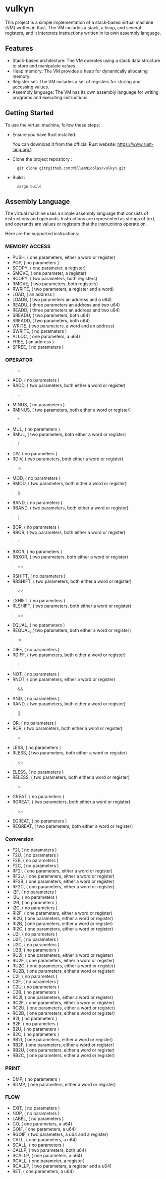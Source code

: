 # vulkyn
This project is a simple implementation of a stack-based virtual machine (VM) written in Rust. The VM includes a stack, a heap, and several registers, and it interprets instructions written in its own assembly language.

## Features
  - Stack-based architecture: The VM operates using a stack data structure to store and manipulate values.
  - Heap memory: The VM provides a heap for dynamically allocating memory.
  - Register set: The VM includes a set of registers for storing and accessing values.
  - Assembly language: The VM has its own assembly language for writing programs and executing instructions.

## Getting Started
To use the virtual machine, follow these steps:
  - Ensure you have Rust installed.
    
    You can download it from the official Rust website: https://www.rust-lang.org/.
  - Clone the project repository :
    ```console
      git clone git@github.com:WillemNicolas/vulkyn.git
    ```
  - Build  :
    ```console
      cargo build
    ```
## Assembly Language

The virtual machine uses a simple assembly language that consists of instructions and operands. Instructions are represented as strings of text, and operands are values or registers that the instructions operate on.

Here are the supported instructions:
### MEMORY ACCESS 
  - PUSH, ( one parameters, either a word or register)
  - POP, ( no parameters )
  - SCOPY, ( one parameter, a register)
  - SMOVE, ( one parameter, a register)
  - RCOPY, ( two parameters, both registers)
  - RMOVE, ( two parameters, both registers)
  - RWRITE, ( two parameters, a register and a word)
  - LOAD, ( an address )
  - LOADB, ( two parameters an address and a u64)
  - READU, ( three  parameters an address and two u64)
  - READD, ( three  parameters an address and two u64)
  - SREADU, ( two parameters, both u64)
  - SREADD, ( two parameters, both u64)
  - WRITE, ( two parameters, a word and an address)
  - SWRITE, ( no parameters )
  - ALLOC, ( one parameters, a u64)
  - FREE, ( an address )
  - SFREE, ( no parameters )
 ### OPERATOR
   > \+
  - ADD, ( no parameters )
  - RADD, ( two parameters, both either a word or register)
   > \-
  - MINUS, ( no parameters )
  - RMINUS, ( two parameters, both either a word or register)
   > \*
  - MUL, ( no parameters )
  - RMUL, ( two parameters, both either a word or register)
   > \/
  - DIV, ( no parameters )
  - RDIV, ( two parameters, both either a word or register)
   > \% 
  - MOD, ( no parameters )
  - RMOD, ( two parameters, both either a word or register)
   > \&
  - BAND, ( no parameters )
  - RBAND, ( two parameters, both either a word or register)
   > \|
  - BOR, ( no parameters )
  - RBOR, ( two parameters, both either a word or register)
   > \^
  - BXOR, ( no parameters )
  - RBXOR, ( two parameters, both either a word or register)
   > \>>
  - RSHIFT, ( no parameters )
  - RRSHIFT, ( two parameters, both either a word or register)
   > \<<
  - LSHIFT, ( no parameters )
  - RLSHIFT, ( two parameters, both either a word or register)
   > \== 
  - EQUAL, ( no parameters )
  - REQUAL, ( two parameters, both either a word or register)
   > \!=
  - DIFF, ( no parameters )
  - RDIFF, ( two parameters, both either a word or register)
   > \! 
  - NOT, ( no parameters )
  - RNOT, ( one parameters, either a word or register)
   > \&&
  - AND, ( no parameters )
  - RAND, ( two parameters, both either a word or register)
   > \||
  - OR, ( no parameters )
  - ROR, ( two parameters, both either a word or register)
   > \<
  - LESS, ( no parameters )
  - RLESS, ( two parameters, both either a word or register)
   > \<=
  - ELESS, ( no parameters )
  - RELESS, ( two parameters, both either a word or register)
   > \>
  - GREAT, ( no parameters )
  - RGREAT, ( two parameters, both either a word or register)
   > \>=
  - EGREAT, ( no parameters )
  - REGREAT, ( two parameters, both either a word or register)
 ### Conversion
  - F2I, ( no parameters )
  - F2U, ( no parameters )
  - F2B, ( no parameters )
  - F2C, ( no parameters )
  - RF2I, ( one parameters, either a word or register)
  - RF2U, ( one parameters, either a word or register)
  - RF2B, ( one parameters, either a word or register)
  - RF2C, ( one parameters, either a word or register)
  - I2F, ( no parameters )
  - I2U, ( no parameters )
  - I2B, ( no parameters )
  - I2C, ( no parameters )
  - RI2F, ( one parameters, either a word or register)
  - RI2U, ( one parameters, either a word or register)
  - RI2B, ( one parameters, either a word or register)
  - RI2C, ( one parameters, either a word or register)
  - U2I, ( no parameters )
  - U2F, ( no parameters )
  - U2C, ( no parameters )
  - U2B, ( no parameters )
  - RU2I, ( one parameters, either a word or register)
  - RU2F, ( one parameters, either a word or register)
  - RU2C, ( one parameters, either a word or register)
  - RU2B, ( one parameters, either a word or register)
  - C2I, ( no parameters )
  - C2F, ( no parameters )
  - C2U, ( no parameters )
  - C2B, ( no parameters )
  - RC2I, ( one parameters, either a word or register)
  - RC2F, ( one parameters, either a word or register)
  - RC2U, ( one parameters, either a word or register)
  - RC2B, ( one parameters, either a word or register)
  - B2I, ( no parameters )
  - B2F, ( no parameters )
  - B2U, ( no parameters )
  - B2C, ( no parameters )
  - RB2I, ( one parameters, either a word or register)
  - RB2F, ( one parameters, either a word or register)
  - RB2U, ( one parameters, either a word or register)
  - RB2C, ( one parameters, either a word or register)
 ### PRINT
  - DMP, ( no parameters )
  - RDMP, ( one parameters, either a word or register)
 ### FLOW 
  - EXIT, ( no parameters )
  - NOP, ( no parameters )
  - LABEL, ( no parameters )
  - GO, ( one parameters, a u64)
  - GOIF, ( one parameters, a u64)
  - RGOIF, ( two parameters, a u64 and a register)
  - CALL, ( one parameters, a u64)
  - SCALL, ( no parameters )
  - CALLP, ( two parameters, both u64)
  - SCALLP, ( one parameters, a u64)
  - RCALL, ( one parameter, a register)
  - RCALLP, ( two parameters, a register and a u64)
  - RET, ( one parameters, a u64)
